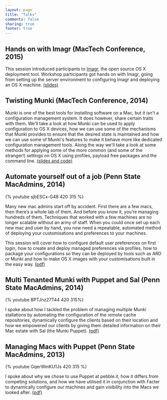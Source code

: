 ```yaml
---
layout: page
title: "Talks"
comments: false
sharing: true
footer: true
---
```


## Hands on with Imagr (MacTech Conference, 2015)

This session introduced participants to [Imagr](https://github.com/grahamgilbert/imagr), the open source OS X deployment tool. Workshop participants got hands on with Imagr, going from setting up the server environment to configuring Imagr and deploying an OS X machine. [(slides)](/images/posts/2015-11-12/ImagrLab.pdf)

## Twisting Munki (MacTech Conference, 2014)

Munki is one of the best tools for installing software on a Mac, but it isn't a configuration management system. It does however, share certain traits with them. We'll take a look at how Munki can be used to apply configuration to OS X devices, how we can use some of the mechanisms that Munki provides to ensure that the desired state is maintained and how we can use some of Munki's features to make it behave more like dedicated configuration management tools. Along the way we'll take a look at some methods for applying some of the more common (and some of the stranger!) settings on OS X using profiles, payload free packages and the command line. [(slides and code)](https://github.com/grahamgilbert/mactech_2014)

## Automate yourself out of a job (Penn State MacAdmins, 2014)

{% youtube sjbESCx-G48 420 315 %}

Many new mac admins start off by accident. First there are a few macs, then there’s a whole lab of them. And before you know it, you’re managing hundreds of them. Techniques that worked with a few machines are no longer scalable without an army of staff. When you could once set up each new mac and user by hand, you now need a repeatable, automated method of deploying your customisations and preferences to your machines.

This session will cover how to configure default user preferences on first login, how to create and deploy managed preferences via profiles, how to package your configurations so they can be deployed by tools such as ARD or Munki and how to make OS X images with your customisations built in the easy way. [(pdf)](/images/posts/2014-07-10/Automate_yourself_out_of_a_job.pdf)

## Multi Tenanted Munki with Puppet and Sal (Penn State MacAdmins, 2014)

{% youtube BPTJnz27T44 420 315%}

I spoke about how I tackled the problem of managing multiple Munki stallations by automating the configuration of the remote cache repositories, dynamically configure the clients based on their location and how we empowered our clients by giving them detailed information on their Mac estate with Sal (the Munki Puppet). [(pdf)](/images/posts/2014-07-09/Multi_site_Munki.pdf)

## Managing Macs with Puppet (Penn State MacAdmins, 2013)

{% youtube GqerWmKU1Js 420 315 %}

I spoke about why we chose to use Puppet at pebble.it, how it differs from competing solutions, and how we have utilised it in conjunction with Facter to dynamically configure our machines and gain visibility into the Macs we looked after. [(pdf)](/images/posts/2013-05-24/Managing_Macs_with_Puppet.pdf)
